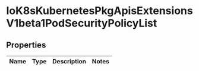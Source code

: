 
# IoK8sKubernetesPkgApisExtensionsV1beta1PodSecurityPolicyList

## Properties
Name | Type | Description | Notes
------------ | ------------- | ------------- | -------------



